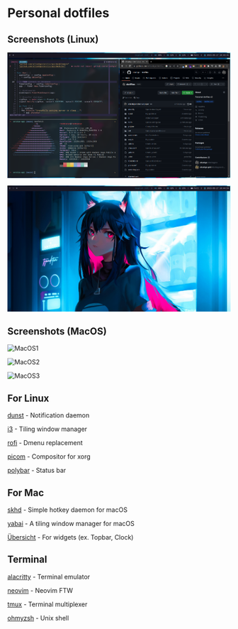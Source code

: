 # Personal dotfiles

## Screenshots (Linux)
![Linux1](https://github.com/altanbgn/dotfiles/blob/main/screenshots/screenshot-i3-1.png)

![Linux2](https://github.com/altanbgn/dotfiles/blob/main/screenshots/screenshot-i3-2.png)

## Screenshots (MacOS)
![MacOS1](https://github.com/altanbgn/dotfiles/blob/main/screenshots/screenshot-1.png)

![MacOS2](https://github.com/altanbgn/dotfiles/blob/main/screenshots/screenshot-1.png)

![MacOS3](https://github.com/altanbgn/dotfiles/blob/main/screenshots/screenshot-1.png)

## For Linux
[dunst](https://github.com/dunst-project/dunst) - Notification daemon

[i3](https://i3wm.org) - Tiling window manager

[rofi](https://github.com/davatorium/rofi) - Dmenu replacement

[picom](https://github.com/yshui/picom) - Compositor for xorg

[polybar](https://github.com/polybar/polybar) - Status bar

## For Mac
[skhd](https://github.com/koekeishiya/skhd) - Simple hotkey daemon for macOS

[yabai](https://github.com/koekeishiya/yabai) - A tiling window manager for macOS

[Übersicht](https://github.com/felixhageloh/uebersicht) - For widgets (ex. Topbar, Clock)

## Terminal
[alacritty](https://github.com/alacritty/alacritty) - Terminal emulator

[neovim](https://github.com/neovim/neovim) - Neovim FTW

[tmux](https://github.com/tmux/tmux) - Terminal multiplexer

[ohmyzsh](https://github.com/ohmyzsh/ohmyzsh) - Unix shell
